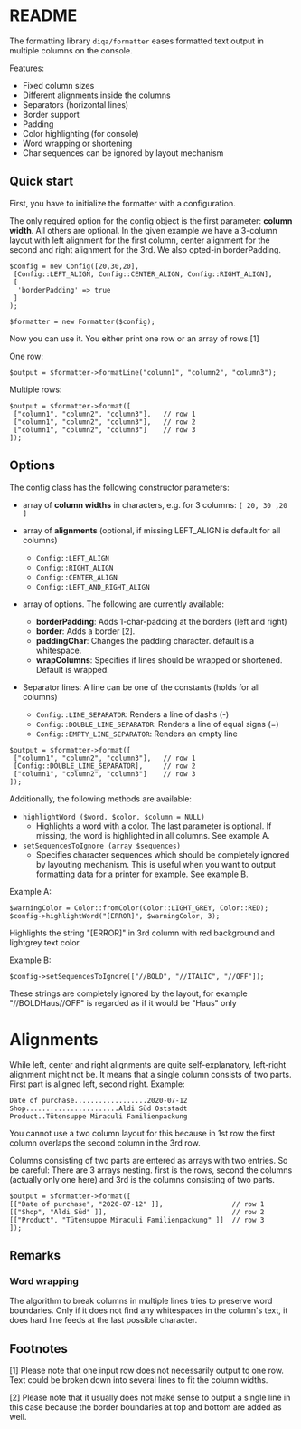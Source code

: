 # README

The formatting library `diqa/formatter` eases formatted text output in multiple columns on the console.

Features:
- Fixed column sizes
- Different alignments inside the columns
- Separators (horizontal lines)
- Border support
- Padding
- Color highlighting (for console)
- Word wrapping or shortening
- Char sequences can be ignored by layout mechanism 

## Quick start

First, you have to initialize the formatter with a configuration.

The only required option for the config object is the first parameter: **column width**. All
others are optional. In the given example we have a 3-column layout with
left alignment for the first column, center alignment for the second and right alignment
for the 3rd. We also opted-in borderPadding.

```
$config = new Config([20,30,20],
 [Config::LEFT_ALIGN, Config::CENTER_ALIGN, Config::RIGHT_ALIGN],
 [
  'borderPadding' => true 
 ]
);

$formatter = new Formatter($config);
```

Now you can use it. You either print one row or an array of rows.[1]

One row:
```
$output = $formatter->formatLine("column1", "column2", "column3");
```

Multiple rows:
```
$output = $formatter->format([
 ["column1", "column2", "column3"],   // row 1
 ["column1", "column2", "column3"],   // row 2
 ["column1", "column2", "column3"]    // row 3
]);
```

## Options
The config class has the following constructor parameters:

- array of **column widths** in characters, e.g. for 3 columns: `[ 20, 30 ,20 ]`

- array of **alignments** (optional, if missing LEFT_ALIGN is default for all columns) 
  - `Config::LEFT_ALIGN`
  - `Config::RIGHT_ALIGN`
  - `Config::CENTER_ALIGN`
  - `Config::LEFT_AND_RIGHT_ALIGN` 


- array of options. The following are currently available:
  - **borderPadding**: Adds 1-char-padding at the borders (left and right) 
  - **border**: Adds a border [2]. 
  - **paddingChar**: Changes the padding character. default is a whitespace.
  - **wrapColumns**: Specifies if lines should be wrapped or shortened. Default is wrapped.
  

- Separator lines: A line can be one of the constants (holds for all columns)
  - `Config::LINE_SEPARATOR`: Renders a line of dashs (-)
  - `Config::DOUBLE_LINE_SEPARATOR`: Renders a line of equal signs (=)
  - `Config::EMPTY_LINE_SEPARATOR`: Renders an empty line

```
$output = $formatter->format([
 ["column1", "column2", "column3"],   // row 1
 [Config::DOUBLE_LINE_SEPARATOR],     // row 2
 ["column1", "column2", "column3"]    // row 3
]);
```

Additionally, the following methods are available:
- `highlightWord ($word, $color, $column = NULL)`
  - Highlights a word with a color. The last parameter is optional. If missing, the word is highlighted in all columns. See example A.
- `setSequencesToIgnore (array $sequences)`
  - Specifies character sequences which should be completely ignored by layouting mechanism. This is useful when you want to output formatting data for a printer for example. See example B.

Example A:
```
$warningColor = Color::fromColor(Color::LIGHT_GREY, Color::RED);
$config->highlightWord("[ERROR]", $warningColor, 3);
```
Highlights the string "[ERROR]" in 3rd column with red background and lightgrey text color.

Example B:
```
$config->setSequencesToIgnore(["//BOLD", "//ITALIC", "//OFF"]);
```
These strings are completely ignored by the layout, for example "//BOLDHaus//OFF" is regarded as if it would be "Haus" only 

# Alignments
While left, center and right alignments are quite self-explanatory, left-right alignment might not be.
It means that a single column consists of two parts. First part is aligned 
left, second right. 
Example:
```
Date of purchase..................2020-07-12
Shop.......................Aldi Süd Oststadt
Product..Tütensuppe Miraculi Familienpackung
```
You cannot use a two column layout for this because in 1st row the first column
overlaps the second column in the 3rd row.

Columns consisting of two parts are entered as arrays with two entries. So be 
careful: There are 3 arrays nesting. first is the rows, second the columns (actually only one here)
and 3rd is the columns consisting of two parts.
```
$output = $formatter->format([
[["Date of purchase", "2020-07-12" ]],                 // row 1
[["Shop", "Aldi Süd" ]],                               // row 2
[["Product", "Tütensuppe Miraculi Familienpackung" ]]  // row 3
]);
```

## Remarks

### Word wrapping 
The algorithm to break columns in multiple lines tries to preserve word boundaries.
Only if it does not find any whitespaces in the column's text, it does hard line feeds
at the last possible character.

## Footnotes 
[1] Please note that one input row does not necessarily output to one row. 
Text could be broken down into several lines to fit the column widths. 

[2] Please note that it usually does not make sense to output a single line in this
case because the border boundaries at top and bottom are added as well.